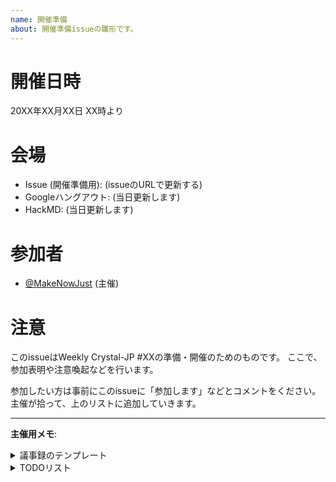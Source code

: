 ```yaml
---
name: 開催準備
about: 開催準備issueの雛形です。
---
```


# 開催日時

20XX年XX月XX日 XX時より

# 会場

- Issue (開催準備用): (issueのURLで更新する)
- Googleハングアウト: (当日更新します)
- HackMD: (当日更新します)

# 参加者

- [@MakeNowJust][] (主催)

[@MakeNowJust]: https://github.com/MakeNowJust
[@TobiasGSmollett]: https://github.com/TobiasGSmollett
[@arcage]: https://github.com/arcage
[@at-grandpa]: https://github.com/at-grandpa
[@kubo39]: https://github.com/kubo39
[@msky026]: https://github.com/msky026
[@rosylilly]: https://github.com/rosylilly
<!-- 過去に参加した人のリンクをここに追加していく -->

# 注意

このissueはWeekly Crystal-JP #XXの準備・開催のためのものです。
ここで、参加表明や注意喚起などを行います。

参加したい方は事前にこのissueに「参加します」などとコメントをください。
主催が拾って、上のリストに追加していきます。

- - -

**主催用メモ**:

<details>
  <summary>議事録のテンプレート</summary>

  ```markdown
  # Weekly Crystal-JP #XX (20XX/XX/XX開催)

  ## 会場

  (上の会場リストをコピー)

  ## 参加者

  (上の参加者リストをコピー)

  ## 話題

  (話題を並べていく)
  ```

</details>

<details>
  <summary>TODOリスト</summary>

  開催前:

  - [ ] 開催準備issueを立てる
  - [ ] テンプレートを埋める
    - [ ] 開催日時
    - [ ] 会場の開催準備Issue
    - [ ] 回数
  - [ ] GitHub Pagesのトップページの開催準備issueへのリンクを更新する

  開催直前:

  - [ ] 参加者を追加する
  - [ ] Googleハングアウトを用意する
  - [ ] HackMDを用意する
  - [ ] 上記のURLを追加する

  開催後:

  - [ ] 議事録を書く
  - [ ] このissueをcloseする

</details>
